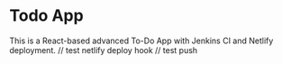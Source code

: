 # Todo App

This is a React-based advanced To-Do App with Jenkins CI and Netlify deployment.
// test netlify deploy hook
// test push
